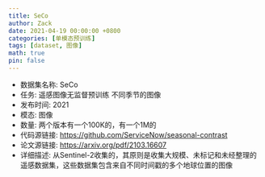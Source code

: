 ```yaml
---
title: SeCo
author: Zack
date: 2021-04-19 00:00:00 +0800
categories: [单模态预训练]
tags: [dataset, 图像]
math: true
pin: false
---
```

- 数据集名称: SeCo
- 任务: 遥感图像无监督预训练  不同季节的图像
- 发布时间: 2021
- 模态: 图像
- 数量: 两个版本有一个100K的，有一个1M的
- 代码源链接: https://github.com/ServiceNow/seasonal-contrast
- 论文源链接: https://arxiv.org/pdf/2103.16607
- 详细描述: 从Sentinel-2收集的，其原则是收集大规模、未标记和未经整理的遥感数据集，这些数据集包含来自不同时间戳的多个地球位置的图像
